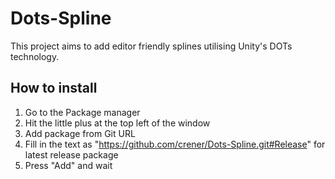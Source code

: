 # Dots-Spline
This project aims to add editor friendly splines utilising Unity's DOTs technology.

How to install
------------

1. Go to the Package manager
2. Hit the little plus at the top left of the window
3. Add package from Git URL
4. Fill in the text as "https://github.com/crener/Dots-Spline.git#Release" for latest release package
5. Press "Add" and wait